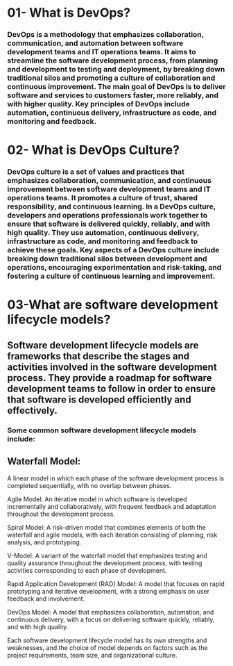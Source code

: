 
# 01- What is DevOps?
### DevOps is a methodology that emphasizes collaboration, communication, and automation between software development teams and IT operations teams. It aims to streamline the software development process, from planning and development to testing and deployment, by breaking down traditional silos and promoting a culture of collaboration and continuous improvement. The main goal of DevOps is to deliver software and services to customers faster, more reliably, and with higher quality. Key principles of DevOps include automation, continuous delivery, infrastructure as code, and monitoring and feedback.

# 02- What is DevOps Culture?

### DevOps culture is a set of values and practices that emphasizes collaboration, communication, and continuous improvement between software development teams and IT operations teams. It promotes a culture of trust, shared responsibility, and continuous learning. In a DevOps culture, developers and operations professionals work together to ensure that software is delivered quickly, reliably, and with high quality. They use automation, continuous delivery, infrastructure as code, and monitoring and feedback to achieve these goals. Key aspects of a DevOps culture include breaking down traditional silos between development and operations, encouraging experimentation and risk-taking, and fostering a culture of continuous learning and improvement.

# 03-What are software development lifecycle models?

## Software development lifecycle models are frameworks that describe the stages and activities involved in the software development process. They provide a roadmap for software development teams to follow in order to ensure that software is developed efficiently and effectively.

### Some common software development lifecycle models include:

## Waterfall Model: 
A linear model in which each phase of the software development process is completed sequentially, with no overlap between phases.

Agile Model: An iterative model in which software is developed incrementally and collaboratively, with frequent feedback and adaptation throughout the development process.

Spiral Model: A risk-driven model that combines elements of both the waterfall and agile models, with each iteration consisting of planning, risk analysis, and prototyping.

V-Model: A variant of the waterfall model that emphasizes testing and quality assurance throughout the development process, with testing activities corresponding to each phase of development.

Rapid Application Development (RAD) Model: A model that focuses on rapid prototyping and iterative development, with a strong emphasis on user feedback and involvement.

DevOps Model: A model that emphasizes collaboration, automation, and continuous delivery, with a focus on delivering software quickly, reliably, and with high quality.

Each software development lifecycle model has its own strengths and weaknesses, and the choice of model depends on factors such as the project requirements, team size, and organizational culture.
